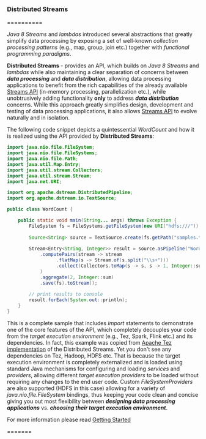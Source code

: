 ### Distributed Streams
==========

_Java 8 Streams_ and _lambdas_ introduced several abstractions that greatly simplify data processing by exposing a set of well-known _collection 
processing patterns_ (e.g., map, group, join etc.) together with _functional programming paradigms_. 

**Distributed Streams** - provides an API, which builds on _Java 8 Streams_ and _lambdas_ while also maintaining a clear separation of concerns between _**data processing**_
and _**data distribution**_, allowing data processing applications to benefit from the rich capabilities of the already available 
[Streams API](http://docs.oracle.com/javase/8/docs/api/java/util/stream/package-summary.html) (in-memory processing, parallelization etc.), while 
unobtrusively adding functionality **only** to address _**data distribution**_ concerns. While this approach greatly simplifies design, 
development and testing of data processing applications, it also allows [Streams API](http://docs.oracle.com/javase/8/docs/api/java/util/stream/package-summary.html)
to evolve naturally and in isolation.

The following code snippet depicts a quintessential _WordCount_ and how it is realized using the API provided by **Distributed Streams**:

```java
import java.nio.file.FileSystem;
import java.nio.file.FileSystems;
import java.nio.file.Path;
import java.util.Map.Entry;
import java.util.stream.Collectors;
import java.util.stream.Stream;
import java.net.URI;

import org.apache.dstream.DistributedPipeline;
import org.apache.dstream.io.TextSource;

public class WordCount {

	public static void main(String... args) throws Exception {
		FileSystem fs = FileSystems.getFileSystem(new URI("hdfs:///"));
		
		Source<String> source = TextSource.create(fs.getPath("samples.txt"));
		
		Stream<Entry<String, Integer>> result = source.asPipeline("WordCount")
			.computePairs(stream -> stream
				  .flatMap(s -> Stream.of(s.split("\\s+")))
				  .collect(Collectors.toMap(s -> s, s -> 1, Integer::sum))
			)
		    .aggregate(2, Integer::sum)
		    .save(fs).toStream();
		
		// print results to console
		result.forEach(System.out::println);
	}
}
```
This is a complete sample that includes _import_ statements to demonstrate one of the core features of the API, which completely decouples your code from the _target execution environment_ 
(e.g., Tez, Spark, Flink etc.) and its dependencies. In fact, this example was copied from [Apache Tez implementation](https://github.com/hortonworks/dstream-tez/) of the Distributed Streams. 
Yet you don't see any dependencies on Tez, Hadoop, HDFS etc. That is because the target execution environment is completely externalized and is loaded using standard Java mechanisms for configuring and loading _services_ and _providers_, allowing different _target execution providers_ to be loaded without requiring any changes to the end user code. Custom _FileSystemProviders_ are also supported 
(HDFS in this case) allowing for a variety of _java.nio.file.FileSystem_ bindings, thus keeping your code clean and concise giving you out most flexibility between _**designing data processing applications**_ vs. _**choosing their target execution environment**_.  

For more information please read [Getting Started](Getting_Started)

=======

